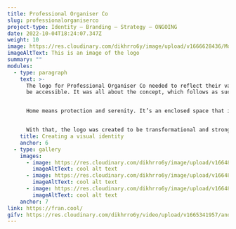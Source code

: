 ```yaml
---
title: Professional Organiser Co
slug: professionalorganiserco
project-type: Identity – Branding – Strategy – ONGOING
date: 2022-10-04T18:24:07.347Z
weight: 10
image: https://res.cloudinary.com/dikhrro6y/image/upload/v1666628436/Mockup-Recovered1_urbkwq.jpg
imageAltText: This is an image of the logo
summary: ""
modules:
  - type: paragraph
    text: >-
      T﻿he logo for Professional Organiser Co needed to reflect their values and
      be accessible. It was all about the concept, which follows as such: 


      Home means protection and serenity. It’s an enclosed space that is familiar to only few individuals, the result of years of curation to transform room into home. It is a shelter and a refuge. People are very protective of their homes but also susceptible to how it is perceived by others. Just like humans, a home is houses constant changes through different life stages. The different floors symbolise growth and transformation, a never-ending cycle. It also shows that life can be messy but always recalibrated. With a feeling of safety but unequal transformation within, this symbol translates life into icon.


      With that, the logo was created to be transformational and strong.
    title: Creating a visual identity
    anchor: 6
  - type: gallery
    images:
      - image: https://res.cloudinary.com/dikhrro6y/image/upload/v1664808460/cld-sample-4.jpg
        imageAltText: cool alt text
      - image: https://res.cloudinary.com/dikhrro6y/image/upload/v1664808460/cld-sample-2.jpg
        imageAltText: cool alt text
      - image: https://res.cloudinary.com/dikhrro6y/image/upload/v1664808460/dog.jpg
        imageAltText: cool alt text
    anchor: 7
link: https://fran.cool/
gifv: https://res.cloudinary.com/dikhrro6y/video/upload/v1665341957/another-one_kd7s6h.mp4
---
```

